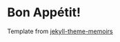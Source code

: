 # Bon Appétit!

Template from [jekyll-theme-memoirs](https://github.com/wowthemesnet/jekyll-theme-memoirs)
